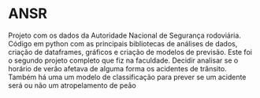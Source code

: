# ANSR

Projeto com os dados da Autoridade Nacional de Segurança rodoviária.
Código em python com as principais bibliotecas de análises de dados, criação de dataframes, gráficos e criação de modelos de previsão. 
Este foi o segundo projeto completo que fiz na faculdade. 
Decidir analisar se o horário de verão afetava de alguma forma os acidentes de trânsito. 
Também há uma um modelo de classificação para prever se um acidente será ou não um atropelamento de peão 
